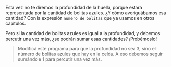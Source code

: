 Esta vez no te diremos la profundidad de la huella, porque estará representada por la cantidad de bolitas azules. ¿Y cómo averiguábamos esa cantidad? Con la expresión `numero de bolitas` que ya usamos en otros capítulos. 

Pero si la cantidad de bolitas azules es igual a la profundidad, y debemos percutir una vez más, ¿se podrán sumar esas cantidades? ¡Probémoslo!

> Modificá este programa para que la profundidad no sea 3, sino el número de bolitas azules que hay en la celda. A eso debemos seguir sumándole 1 para percutir una vez más.

